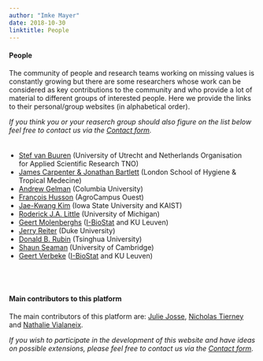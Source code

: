 ```yaml
---
author: "Imke Mayer"
date: 2018-10-30
linktitle: People
---
```


#### People
The community of people and research teams working on missing values is constantly growing but there are some researchers whose work can be considered as key contributions to the community and who provide a lot of material to different groups of interested people. Here we provide the links to their personal/group websites (in alphabetical order).

_If you think you or your reaserch group should also figure on the list below feel free to contact us via the [Contact form](/contact/)._

<ul class="list-group" id="people-list">
<li> <a href="https://stefvanbuuren.name" target="_blank">Stef van Buuren</a> (University of Utrecht and Netherlands Organisation for Applied Scientific Research TNO)</li>
<li> <a href="https://missingdata.lshtm.ac.uk/introduction-to-missing-data" target="_blank">James Carpenter & Jonathan Bartlett</a> (London School of Hygiene & Tropical Medecine)</li>
<li> <a href="http://www.stat.columbia.edu/~gelman/" target="_blank">Andrew Gelman</a> (Columbia University)</li>
<!-- <li> <a href="https://steinhardt.nyu.edu/faculty/Jennifer_L_Hill" target="_blank">Jennifer L. Hill</a> (New York University)</li> -->
<li> <a href="http://math.agrocampus-ouest.fr/infoglueDeliverLive/membres/Francois.Husson" target="_blank">François Husson</a> (AgroCampus Ouest)</li>
<li> <a href="https://sites.google.com/view/jaekwangkim/home" target="_blank">Jae-Kwang Kim</a> (Iowa State University and KAIST)</li>
<li> <a href="https://sites.google.com/a/umich.edu/rod-little/" target="_blank">Roderick J.A. Little</a> (University of Michigan)</li>
<li> <a href="https://www.kuleuven.be/wieiswie/en/person/u0056633" target="_blank">Geert Molenberghs</a> (<a href="https://ibiostat.be/online-resources" target="_blank">I-BioStat</a> and KU Leuven)</li>
<li> <a href="http://www2.stat.duke.edu/~jerry/" target="_blank">Jerry Reiter</a> (Duke University)</li>
<li> <a href="https://statistics.fas.harvard.edu/people/donald-b-rubin" target="_blank">Donald B. Rubin</a> (Tsinghua University)</li>
<li> <a href="https://www.mrc-bsu.cam.ac.uk/people/in-alphabetical-order/n-to-s/shaun-seaman/" target="_blank">Shaun Seaman</a> (University of Cambridge)</li>
<li> <a href="https://gbiomed.kuleuven.be/biostat/geertverbeke" target="_blank">Geert Verbeke</a> (<a href="https://ibiostat.be/online-resources" target="_blank">I-BioStat</a> and KU Leuven)</li>
</ul>

<style>
#people-list
{
	padding:20px;
}
</style>

</br>

#### Main contributors to this platform
The main contributors of this platform are: <a href="http://juliejosse.com" target="_blank">Julie Josse</a>, <a href="https://www.njtierney.com" target="_blank">Nicholas Tierney</a> and <a href="http://www.nathalievialaneix.eu" target="_blank">Nathalie Vialaneix</a>.

_If you wish to participate in the development of this website and have ideas on possible extensions, please feel free to contact us via the <a href=/contact/>Contact form</a>._